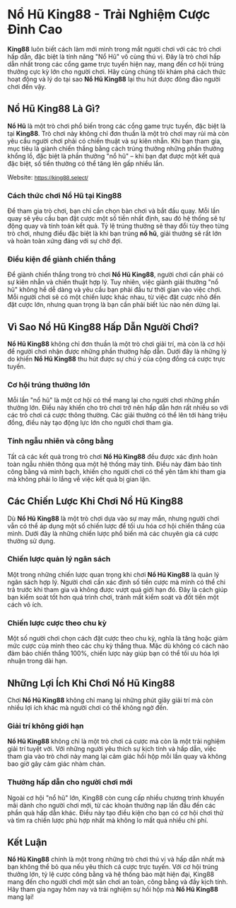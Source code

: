 <h1>Nổ Hũ King88 - Trải Nghiệm Cược Đỉnh Cao</h1>

<p><strong>King88</strong> luôn biết cách làm mới mình trong mắt người chơi với các trò chơi hấp dẫn, đặc biệt là tính năng &quot;Nổ Hũ&quot; vô cùng thú vị. Đây là trò chơi hấp dẫn nhất trong các cổng game trực tuyến hiện nay, mang đến cơ hội trúng thưởng cực kỳ lớn cho người chơi. Hãy cùng chúng tôi khám phá cách thức hoạt động và lý do tại sao <strong>Nổ Hũ King88</strong> lại thu hút được đông đảo người chơi đến vậy.</p>

<h2>Nổ Hũ King88 Là Gì?</h2>

<p><strong>Nổ Hũ</strong> là một trò chơi phổ biến trong các cổng game trực tuyến, đặc biệt là tại <strong>King88</strong>. Trò chơi này không chỉ đơn thuần là một trò chơi may rủi mà còn yêu cầu người chơi phải có chiến thuật và sự kiên nhẫn. Khi bạn tham gia, mục tiêu là giành chiến thắng bằng cách trúng thưởng những phần thưởng khổng lồ, đặc biệt là phần thưởng &quot;nổ hũ&quot; &ndash; khi bạn đạt được một kết quả đặc biệt, số tiền thưởng có thể tăng lên gấp nhiều lần.</p>

<p>Website:&nbsp;<span style="color:rgb(17, 85, 204); font-family:arial; font-size:10pt"><a class="in-cell-link" href="https://king88.select/" target="_blank">https://king88.select/</a></span></p>

<h3>Cách thức chơi Nổ Hũ tại King88</h3>

<p>Để tham gia trò chơi, bạn chỉ cần chọn bàn chơi và bắt đầu quay. Mỗi lần quay sẽ yêu cầu bạn đặt cược một số tiền nhất định, sau đó hệ thống sẽ tự động quay và tính toán kết quả. Tỷ lệ trúng thưởng sẽ thay đổi tùy theo từng trò chơi, nhưng điều đặc biệt là khi bạn trúng <strong>nổ hũ</strong>, giải thưởng sẽ rất lớn và hoàn toàn xứng đáng với sự chờ đợi.</p>

<h3>Điều kiện để giành chiến thắng</h3>

<p>Để giành chiến thắng trong trò chơi <strong>Nổ Hũ King88</strong>, người chơi cần phải có sự kiên nhẫn và chiến thuật hợp lý. Tuy nhiên, việc giành giải thưởng &quot;nổ hũ&quot; không hề dễ dàng và yêu cầu bạn phải đầu tư thời gian vào việc chơi. Mỗi người chơi sẽ có một chiến lược khác nhau, từ việc đặt cược nhỏ đến đặt cược lớn, nhưng quan trọng là bạn cần phải biết lúc nào nên dừng lại.</p>

<h2>Vì Sao Nổ Hũ King88 Hấp Dẫn Người Chơi?</h2>

<p><strong>Nổ Hũ King88</strong> không chỉ đơn thuần là một trò chơi giải trí, mà còn là cơ hội để người chơi nhận được những phần thưởng hấp dẫn. Dưới đây là những lý do khiến <strong>Nổ Hũ King88</strong> thu hút được sự chú ý của cộng đồng cá cược trực tuyến.</p>

<h3>Cơ hội trúng thưởng lớn</h3>

<p>Mỗi lần &quot;nổ hũ&quot; là một cơ hội có thể mang lại cho người chơi những phần thưởng lớn. Điều này khiến cho trò chơi trở nên hấp dẫn hơn rất nhiều so với các trò chơi cá cược thông thường. Các giải thưởng có thể lên tới hàng triệu đồng, điều này tạo động lực lớn cho người chơi tham gia.</p>

<h3>Tính ngẫu nhiên và công bằng</h3>

<p>Tất cả các kết quả trong trò chơi <strong>Nổ Hũ King88</strong> đều được xác định hoàn toàn ngẫu nhiên thông qua một hệ thống máy tính. Điều này đảm bảo tính công bằng và minh bạch, khiến cho người chơi có thể yên tâm khi tham gia mà không phải lo lắng về việc kết quả bị gian lận.</p>

<h2>Các Chiến Lược Khi Chơi Nổ Hũ King88</h2>

<p>Dù <strong>Nổ Hũ King88</strong> là một trò chơi dựa vào sự may mắn, nhưng người chơi vẫn có thể áp dụng một số chiến lược để tối ưu hóa cơ hội chiến thắng của mình. Dưới đây là những chiến lược phổ biến mà các chuyên gia cá cược thường sử dụng.</p>

<h3>Chiến lược quản lý ngân sách</h3>

<p>Một trong những chiến lược quan trọng khi chơi <strong>Nổ Hũ King88</strong> là quản lý ngân sách hợp lý. Người chơi cần xác định số tiền cược mà mình có thể chi trả trước khi tham gia và không được vượt quá giới hạn đó. Đây là cách giúp bạn kiểm soát tốt hơn quá trình chơi, tránh mất kiểm soát và đốt tiền một cách vô ích.</p>

<h3>Chiến lược cược theo chu kỳ</h3>

<p>Một số người chơi chọn cách đặt cược theo chu kỳ, nghĩa là tăng hoặc giảm mức cược của mình theo các chu kỳ thắng thua. Mặc dù không có cách nào đảm bảo chiến thắng 100%, chiến lược này giúp bạn có thể tối ưu hóa lợi nhuận trong dài hạn.</p>

<h2>Những Lợi Ích Khi Chơi Nổ Hũ King88</h2>

<p>Chơi <strong>Nổ Hũ King88</strong> không chỉ mang lại những phút giây giải trí mà còn nhiều lợi ích khác mà người chơi có thể không ngờ đến.</p>

<h3>Giải trí không giới hạn</h3>

<p><strong>Nổ Hũ King88</strong> không chỉ là một trò chơi cá cược mà còn là một trải nghiệm giải trí tuyệt vời. Với những người yêu thích sự kịch tính và hấp dẫn, việc tham gia vào trò chơi này mang lại cảm giác hồi hộp mỗi lần quay và không bao giờ gây cảm giác nhàm chán.</p>

<h3>Thưởng hấp dẫn cho người chơi mới</h3>

<p>Ngoài cơ hội &quot;nổ hũ&quot; lớn, King88 còn cung cấp nhiều chương trình khuyến mãi dành cho người chơi mới, từ các khoản thưởng nạp lần đầu đến các phần quà hấp dẫn khác. Điều này tạo điều kiện cho bạn có cơ hội chơi thử và tìm ra chiến lược phù hợp nhất mà không lo mất quá nhiều chi phí.</p>

<h2>Kết Luận</h2>

<p><strong>Nổ Hũ King88</strong> chính là một trong những trò chơi thú vị và hấp dẫn nhất mà bạn không thể bỏ qua nếu yêu thích cá cược trực tuyến. Với cơ hội trúng thưởng lớn, tỷ lệ cược công bằng và hệ thống bảo mật hiện đại, King88 mang đến cho người chơi một sân chơi an toàn, công bằng và đầy kịch tính. Hãy tham gia ngay hôm nay và trải nghiệm sự hồi hộp mà <strong>Nổ Hũ King88</strong> mang lại!</p>
</div>
</div>
</div>
</div>
</div>
</div>
</div>
</div>
</div>
</div>

